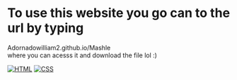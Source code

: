 # To use this website you go can to the url by typing 
Adornadowilliam2.github.io/Mashle <br>
where you can acesss it and download the file lol :)

[![HTML](https://img.shields.io/badge/HTML-5-orange?logo=html5&style=flat)](https://www.w3.org/TR/html52/) [![CSS](https://img.shields.io/badge/CSS-3-blue?logo=css3&style=flat)](https://www.w3.org/Style/CSS/)
